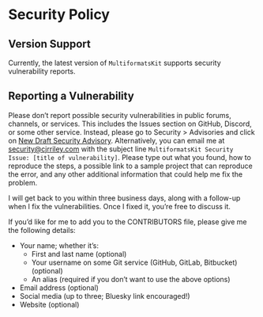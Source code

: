 # Security Policy

## Version Support
Currently, the latest version of `MultiformatsKit` supports security vulnerability reports.

## Reporting a Vulnerability

Please don’t report possible security vulnerabilities in public forums, channels, or services. This includes the Issues section on GitHub, Discord, or some other service. Instead, please go to Security > Advisories and click on [New Draft Security Advisory](https://github.com/ATProtoKit/MultiformatsKit/security/advisories/new). Alternatively, you can email me at [security@cjrriley.com](mailto:security@cjrriley.com?subject=MultiformatsKit%20Security%20Vulnerability:%20[ENTER%20TITLE%20HERE])
 with the subject line `MultiformatsKit Security Issue: [title of vulnerability]`. Please type out what you found, how to reproduce the steps, a possible link to a sample project that can reproduce the error, and any other additional information that could help me fix the problem.

I will get back to you within three business days, along with a follow-up when I fix the vulnerabilities. Once I fixed it, you’re free to discuss it.

If you’d like for me to add you to the CONTRIBUTORS file, please give me the following details:
- Your name; whether it’s:
    - First and last name (optional)
    - Your username on some Git service (GitHub, GitLab, Bitbucket) (optional)
    - An alias (required if you don’t want to use the above options)
- Email address (optional)
- Social media (up to three; Bluesky link encouraged!)
- Website (optional)

